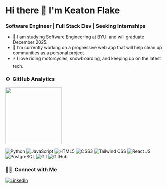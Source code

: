 # Hi there 👋 I'm Keaton Flake
### Software Engineer | Full Stack Dev | Seeking Internships

- 📖 I am studying Software Engineering at BYUI and will graduate December 2025.
- 🏃 I’m currently working on a progressive web app that will help clean up communities as a personal project.
- ⚡ I love riding motorcycles, snowboarding, and keeping up on the latest tech.

### ⚙️ &nbsp;GitHub Analytics

<p>
  <img height="180em" src="https://github-readme-stats-eight-theta.vercel.app/api?username=keatonflake&show_icons=true&theme=buefy&include_all_commits=true&count_private=true"/>
</p>

![Python](https://img.shields.io/badge/-Python-333333?style=flat&logo=python)
![JavaScript](https://img.shields.io/badge/-JavaScript-333333?style=flat&logo=javascript)
![HTML5](https://img.shields.io/badge/-HTML5-333333?style=flat&logo=HTML5)
![CSS3](https://img.shields.io/badge/-CSS3-333333?style=flat&logo=CSS3&logoColor=1572B6)
![Tailwind CSS](https://img.shields.io/badge/-Tailwind%20CSS-333333?style=flat&logo=tailwindcss)
![React JS](https://img.shields.io/badge/-React%20JS-333333?style=flat&logo=react)
![PostgreSQL](https://img.shields.io/badge/-PostgreSQL-336791?style=flat&logo=PostgreSQL)
![Git](https://img.shields.io/badge/-Git-333333?style=flat&logo=git)
![GitHub](https://img.shields.io/badge/-GitHub-333333?style=flat&logo=github)

### 🤝🏻 &nbsp;Connect with Me 
<p>
<!--   Commented out for editing outdated portfolio -->
<!--   <a href="https://www.keaton.studio/"><img alt="Portfolio" src="https://img.shields.io/badge/Portfolio-keaton.studio-green"></a> -->
  <a href="https://www.linkedin.com/in/keaton-flake/"><img alt="LinkedIn" src="https://img.shields.io/badge/linkedin-keatonflake-blue"></a>
</p>
